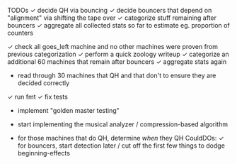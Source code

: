 
TODOs
✓ decide QH via bouncing
✓ decide bouncers that depend on "alignment" via shifting the tape over
✓ categorize stuff remaining after bouncers
✓ aggregate all collected stats so far to estimate eg. proportion of counters

✓ check all goes_left machine and no other machines were proven from previous categorization
✓ perform a quick zoology writeup 
✓ categorize an additional 60 machines that remain after bouncers
✓ aggregate stats again

* read through 30 machines that QH and that don't to ensure they are decided correctly

✓ run fmt
✓ fix tests
* implement "golden master testing"

* start implementing the musical analyzer / compression-based algorithm
* for those machines that do QH, determine *when* they QH
CouldDOs:
✓ for bouncers, start detection later / cut off the first few things to dodge beginning-effects

